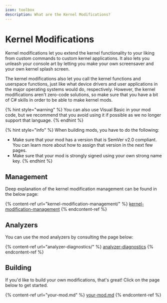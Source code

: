 ```yaml
---
icon: toolbox
description: What are the Kernel Modifications?
---
```


# Kernel Modifications

Kernel modifications let you extend the kernel functionality to your liking from custom commands to custom kernel applications. It also lets you unleash your console art by letting you make your own screensaver and your own kernel splash screen.

The kernel modifications also let you call the kernel functions and userspace functions, just like what device drivers and user applications in the major operating systems would do, respectively. However, the kernel modifications aren't zero-code solutions, so make sure that you have a bit of C# skills in order to be able to make kernel mods.

{% hint style="warning" %}
You can also use Visual Basic in your mod code, but we recommend that you avoid using it if possible as we no longer support that language.
{% endhint %}

{% hint style="info" %}
When building mods, you have to do the following:

* Make sure that your mod has a version that is SemVer v2.0 compliant. You can learn more about how to assign that version in the next few pages.
* Make sure that your mod is strongly signed using your own strong name key.
{% endhint %}

## Management

Deep explanation of the kernel modification management can be found in the below page:

{% content-ref url="kernel-modification-management/" %}
[kernel-modification-management](kernel-modification-management/)
{% endcontent-ref %}

## Analyzers

You can use the mod analyzers by consulting the page below:

{% content-ref url="analyzer-diagnostics/" %}
[analyzer-diagnostics](analyzer-diagnostics/)
{% endcontent-ref %}

## Building

If you'd like to build your own modifications, that's great! Click on the page below to get started.

{% content-ref url="your-mod.md" %}
[your-mod.md](your-mod.md)
{% endcontent-ref %}

